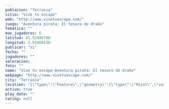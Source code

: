 ```yaml
---
poblacion: "Terrassa"
sitio: "Vive tu escape"
web: "http://www.vivetuescape.com/"
juego: "Aventura pirata: El tesoro de drake"
tematica: ""
max_jugadores: 6
latitud: 41.52980700
longitud: 2.03466530
publicar: "si"
fecha: ""
jugadores: ""
valoracion: 
foto: ""
name: "Vive tu escape-Aventura pirata: El tesoro de drake"
webpage: "http://www.vivetuescape.com/"
city: "Terrassa"
location: "{\"type\":\"Feature\",\"geometry\":{\"type\":\"Point\",\"coordinates\":[2.0346653,41.529807]}}"
active: true
play_date: ""
rating: null
---
```

